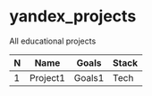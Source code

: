 # yandex_projects
All educational projects


|N|Name|Goals|Stack|
| ------ | ------ | ------ | ------ |
|1|Project1|Goals1|Tech|

